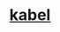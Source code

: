 <html>
<head>
<title> NOGA </title>
<header>
  <h1> <a href="https://www.youtube.com/watch?v=k2IydkL3EOs&t=138s">kabel</a>
</header>
